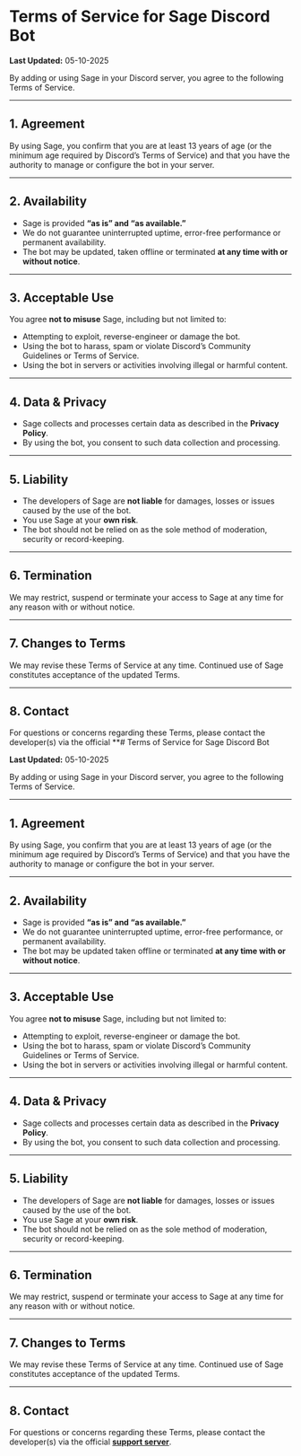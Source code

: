 # Terms of Service for Sage Discord Bot

**Last Updated:** 05-10-2025

By adding or using Sage in your Discord server, you agree to the following Terms of Service.

---

## 1. Agreement

By using Sage, you confirm that you are at least 13 years of age (or the minimum age required by Discord’s Terms of Service) and that you have the authority to manage or configure the bot in your server.

---

## 2. Availability

* Sage is provided **“as is” and “as available.”**
* We do not guarantee uninterrupted uptime, error-free performance or permanent availability.
* The bot may be updated, taken offline or terminated **at any time with or without notice**.

---

## 3. Acceptable Use

You agree **not to misuse** Sage, including but not limited to:

* Attempting to exploit, reverse-engineer or damage the bot.
* Using the bot to harass, spam or violate Discord’s Community Guidelines or Terms of Service.
* Using the bot in servers or activities involving illegal or harmful content.

---

## 4. Data & Privacy

* Sage collects and processes certain data as described in the **Privacy Policy**.
* By using the bot, you consent to such data collection and processing.

---

## 5. Liability

* The developers of Sage are **not liable** for damages, losses or issues caused by the use of the bot.
* You use Sage at your **own risk**.
* The bot should not be relied on as the sole method of moderation, security or record-keeping.

---

## 6. Termination

We may restrict, suspend or terminate your access to Sage at any time for any reason with or without notice.

---

## 7. Changes to Terms

We may revise these Terms of Service at any time. Continued use of Sage constitutes acceptance of the updated Terms.

---

## 8. Contact

For questions or concerns regarding these Terms, please contact the developer(s) via the official **# Terms of Service for Sage Discord Bot

**Last Updated:** 05-10-2025

By adding or using Sage in your Discord server, you agree to the following Terms of Service.

---

## 1. Agreement

By using Sage, you confirm that you are at least 13 years of age (or the minimum age required by Discord’s Terms of Service) and that you have the authority to manage or configure the bot in your server.

---

## 2. Availability

* Sage is provided **“as is” and “as available.”**
* We do not guarantee uninterrupted uptime, error-free performance, or permanent availability.
* The bot may be updated taken offline or terminated **at any time with or without notice**.

---

## 3. Acceptable Use

You agree **not to misuse** Sage, including but not limited to:

* Attempting to exploit, reverse-engineer or damage the bot.
* Using the bot to harass, spam or violate Discord’s Community Guidelines or Terms of Service.
* Using the bot in servers or activities involving illegal or harmful content.

---

## 4. Data & Privacy

* Sage collects and processes certain data as described in the **Privacy Policy**.
* By using the bot, you consent to such data collection and processing.

---

## 5. Liability

* The developers of Sage are **not liable** for damages, losses or issues caused by the use of the bot.
* You use Sage at your **own risk**.
* The bot should not be relied on as the sole method of moderation, security or record-keeping.

---

## 6. Termination

We may restrict, suspend or terminate your access to Sage at any time for any reason with or without notice.

---

## 7. Changes to Terms

We may revise these Terms of Service at any time. Continued use of Sage constitutes acceptance of the updated Terms.

---

## 8. Contact

For questions or concerns regarding these Terms, please contact the developer(s) via the official [**support server**](https://discord.gg/HjHDUdZCjP).
